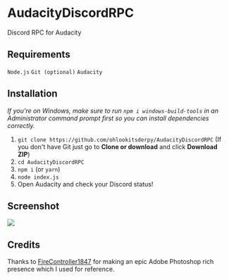 # AudacityDiscordRPC
Discord RPC for Audacity

## Requirements
``Node.js``
``Git (optional)``
``Audacity``

## Installation
*If you're on Windows, make sure to run ``npm i windows-build-tools`` in an Administrator command prompt first so you can install dependencies correctly.*
1. ``git clone https://github.com/ohlookitsderpy/AudacityDiscordRPC`` (If you don't have Git just go to **Clone or download** and click **Download ZIP**)
2. ``cd AudacityDiscordRPC``
3. ``npm i`` (or ``yarn``)
4. ``node index.js``
5. Open Audacity and check your Discord status!

## Screenshot
<img src='https://u.derpyenterprises.org/OupF'>

## Credits
Thanks to [FireController1847](https://github.com/FireController1847/photoshop-rich-presence) for making an epic Adobe Photoshop rich presence which I used for reference.